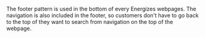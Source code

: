 The footer pattern is used in the bottom of every Energizes webpages. The navigation is also included in the footer, so customers don't have to go back to the top of they want to search from navigation on the top of the webpage.
